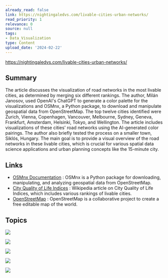 ```yaml
---
already_read: false
link: https://nightingaledvs.com/livable-cities-urban-networks/
read_priority: 1
relevance: 0
source: null
tags:
- Data_Visualization
type: Content
upload_date: '2024-02-22'
---
```


https://nightingaledvs.com/livable-cities-urban-networks/
## Summary

The article discusses the visualization of road networks in the most livable cities, as determined by merging six different rankings. The author, Milán Janosov, used OpenAI's ChatGPT to generate a color palette for the visualizations and OSMnx, a Python package, to download and manipulate geospatial data from OpenStreetMap. The top twelve cities identified were Zurich, Vienna, Copenhagen, Vancouver, Melbourne, Sydney, Geneva, Frankfurt, Amsterdam, Helsinki, Tokyo, and Wellington. The article includes visualizations of these cities' road networks using the AI-generated color pairings. The author also briefly tested the process on a smaller town, Siklós, Hungary. The main goal is to provide a visual overview of the road networks in these livable cities, which is crucial for various spatial data science applications and urban planning concepts like the 15-minute city.
## Links

- [OSMnx Documentation](https://osmnx.readthedocs.io/en/stable/) : OSMnx is a Python package for downloading, manipulating, and analyzing geospatial data from OpenStreetMap.
- [City Quality of Life Indices](https://en.wikipedia.org/wiki/City_quality_of_life_indices) : Wikipedia article on City Quality of Life Indices, which includes various rankings of livable cities.
- [OpenStreetMap](https://www.openstreetmap.org/#map=8/47.184/19.509) : OpenStreetMap is a collaborative project to create a free editable map of the world.

## Topics

![](topics/Concept/15%20minute%20city)

![](topics/Library/OSMnx)

![](topics/Library/NetworkX)

![](topics/Library/GeoPandas)

![](topics/Concept/Urban%20Network%20Visualization)